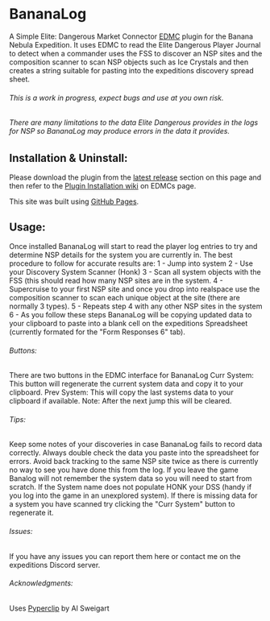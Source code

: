 # BananaLog

A Simple Elite: Dangerous Market Connector [EDMC](https://github.com/EDCD/EDMarketConnector) plugin for the Banana Nebula Expedition.
It uses EDMC to read the Elite Dangerous Player Journal to detect when a commander uses the FSS to discover an NSP sites and the composition scanner to scan NSP objects such as Ice Crystals and then creates a string suitable for pasting into the expeditions discovery spread sheet.

###### This is a work in progress, expect bugs and use at you own risk.
###### There are many limitations to the data Elite Dangerous provides in the logs for NSP so BananaLog may produce errors in the data it provides.

## Installation & Uninstall:
Please download the plugin from the [latest release](https://github.com/SciberWolf/BananaLog/releases/latest) section on this page and then refer to the [Plugin Installation wiki](https://github.com/EDCD/EDMarketConnector/wiki/Plugins) on EDMCs page.

This site was built using [GitHub Pages](https://pages.github.com/).



## Usage:
Once installed BananaLog will start to read the player log entries to try and determine NSP details for the system you are currently in.
The best procedure to follow for accurate results are:
1 - Jump into system
2 - Use your Discovery System Scanner (Honk)
3 - Scan all system objects with the FSS (this should read how many NSP sites are in the system.
4 - Supercruise to your first NSP site and once you drop into realspace use the composition scanner to scan each unique object at the site (there are normally 3 types).
5 - Repeats step 4 with any other NSP sites in the system
6 - As you follow these steps BananaLog will be copying updated data to your clipboard to paste into a blank cell on the expeditions Spreadsheet (currently formated for the "Form Responses 6" tab).

###### Buttons:
There are two buttons in the EDMC interface for BananaLog
Curr System: This button will regenerate the current system data and copy it to your clipboard.
Prev System: This will copy the last systems data to your clipboard if available. Note: After the next jump this will be cleared.

###### Tips:
Keep some notes of your discoveries in case BananaLog fails to record data correctly.
Always double check the data you paste into the spreadsheet for errors.
Avoid back tracking to the same NSP site twice as there is currently no way to see you have done this from the log.
If you leave the game Banalog will not remember the system data so you will need to start from scratch.
If the System name does not populate HONK your DSS (handy if you log into the game in an unexplored system).
If there is missing data for a system you have scanned try clicking the "Curr System" button to regenerate it.

###### Issues:
If you have any issues you can report them here or contact me on the expeditions Discord server. 

###### Acknowledgments:
Uses [Pyperclip](https://github.com/asweigart/pyperclip) by Al Sweigart

